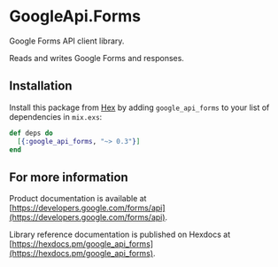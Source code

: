# GoogleApi.Forms

Google Forms API client library.

Reads and writes Google Forms and responses.

## Installation

Install this package from [Hex](https://hex.pm) by adding
`google_api_forms` to your list of dependencies in `mix.exs`:

```elixir
def deps do
  [{:google_api_forms, "~> 0.3"}]
end
```

## For more information

Product documentation is available at [https://developers.google.com/forms/api](https://developers.google.com/forms/api).

Library reference documentation is published on Hexdocs at
[https://hexdocs.pm/google_api_forms](https://hexdocs.pm/google_api_forms).
